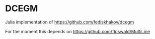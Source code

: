 # DCEGM

Julia implementation of https://github.com/fediskhakov/dcegm

For the moment this depends on https://github.com/floswald/MultiLine